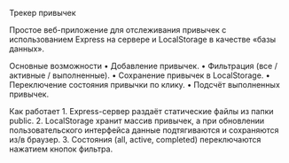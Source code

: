 Трекер привычек

Простое веб-приложение для отслеживания привычек с использованием Express на сервере и LocalStorage в качестве «базы данных».

Основные возможности
	•	Добавление привычек.
	•	Фильтрация (все / активные / выполненные).
	•	Сохранение привычек в LocalStorage.
	•	Переключение состояния привычки по клику.
	•	Подсчёт выполненных привычек.

Как работает
	1.	Express-сервер раздаёт статические файлы из папки public.
	2.	LocalStorage хранит массив привычек, а при обновлении пользовательского интерфейса данные подтягиваются и сохраняются из/в браузер.
	3.	Состояния (all, active, completed) переключаются нажатием кнопок фильтра.
